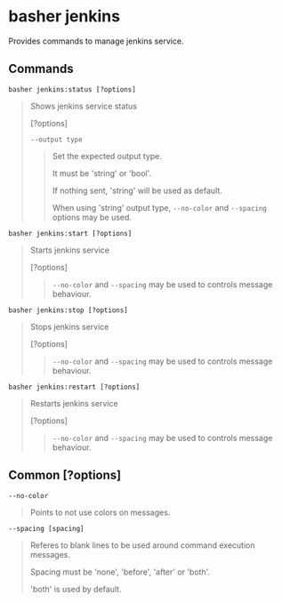 # basher jenkins

Provides commands to manage jenkins service.

## Commands

`basher jenkins:status [?options]`

> Shows jenkins service status
>
> [?options]
>
> `--output type`
>
> > Set the expected output type.
> >
> > It must be 'string' or 'bool'.
> >
> > If nothing sent, 'string' will be used as default.
> >
> > When using 'string' output type, `--no-color` and `--spacing` options may be used.

`basher jenkins:start [?options]`

> Starts jenkins service
>
> [?options]
>
> > `--no-color` and `--spacing` may be used to controls message behaviour.

`basher jenkins:stop [?options]`

> Stops jenkins service
>
> [?options]
>
> > `--no-color` and `--spacing` may be used to controls message behaviour.

`basher jenkins:restart [?options]`

> Restarts jenkins service
>
> [?options]
>
> > `--no-color` and `--spacing` may be used to controls message behaviour.

## Common [?options]

`--no-color`

> Points to not use colors on messages.

`--spacing [spacing]`

> Referes to blank lines to be used around command execution messages.
>
> Spacing must be 'none', 'before', 'after' or 'both'.
>
> 'both' is used by default.
